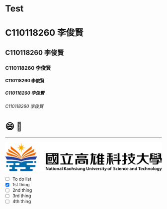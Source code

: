 # Test
# C110118260 李俊賢
## C110118260 李俊賢
### C110118260 李俊賢
#### C110118260 李俊賢
##### C110118260 李俊賢
###### C110118260 李俊賢

# 😄 🚴

----

![NKUST](logo.png "NKUST")

- [ ] To do list
- [x] 1st thing
- [ ] 2nd thing
- [ ] 3rd thing
- [ ] 4th thing
